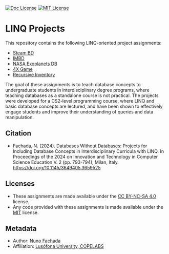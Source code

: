 <!--
LINQ Projects 2018-2024 (c) by Nuno Fachada

These project assignments are licensed under a
Creative Commons Attribution-NonCommercial-ShareAlike 4.0 International License.

You should have received a copy of the license along with this
work. If not, see <http://creativecommons.org/licenses/by-nc-sa/4.0/>.
-->

[![Doc License](https://img.shields.io/badge/license-CC&nbsp;BY&#8208;NC&#8208;SA&nbsp;4.0-green.svg)](https://creativecommons.org/licenses/by-nc-sa/4.0/)
[![MIT License](https://img.shields.io/badge/code&nbsp;license-MIT-yellowgreen.svg)](http://opensource.org/licenses/MIT)

# LINQ Projects

This repository contains the following LINQ-oriented project assignments:

- [Steam BD](steam)
- [IMBD](imdb)
- [NASA Exoplanets DB](nasaexo)
- [4X Game](4x)
- [Recursive Inventory](recinvent)

The goal of these assignments is to teach database concepts to undergraduate
students in interdisciplinary degree programs, where teaching databases as a
standalone course is not practical. The projects were developed for a CS2-level
programming course, where LINQ and basic database concepts are lectured, and
have been shown to effectively engage students and improve their understanding
of queries and data manipulation.

## Citation

* Fachada, N. (2024). Databases Without Databases: Projects for Including
  Database Concepts in Interdisciplinary Curricula with LINQ. In Proceedings of
  the 2024 on Innovation and Technology in Computer Science Education V. 2 (pp.
  793-794), Milan, Italy. <https://doi.org/10.1145/3649405.3659525>

## Licenses

- These assignments are made available under the [CC BY-NC-SA 4.0] license.
- Any code provided with these assignments is made available under the [MIT]
  license.

## Metadata

- Author: [Nuno Fachada]
- Affiliation: [Lusófona University, COPELABS][ULHT]

[CC BY-NC-SA 4.0]:https://creativecommons.org/licenses/by-nc-sa/4.0/
[MIT]:http://opensource.org/licenses/MIT
[Nuno Fachada]:https://github.com/nunofachada
[ULHT]:https://www.ulusofona.pt/
